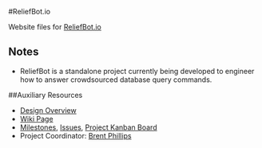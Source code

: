 #ReliefBot.io

Website files for [ReliefBot.io](http://reliefbot.io)

## Notes

- ReliefBot is a standalone project currently being developed to engineer how to answer crowdsourced database query commands.

##Auxiliary Resources

- [Design Overview](https://github.com/BeehiveNGO/Auxiliary/blob/master/design_specifications/reliefbot_design_overview.md)
- [Wiki Page](https://github.com/BeehiveNGO/Beehive/wiki/ReliefBot.io)
- [Milestones](https://github.com/BeehiveNGO/Reliefbot.io/milestones), [Issues](https://github.com/BeehiveNGO/Reliefbot.io/issues), [Project Kanban Board](https://github.com/BeehiveNGO/Reliefbot.io/projects/1)
- Project Coordinator: [Brent Phillips](http://github.com/brentophillips)
